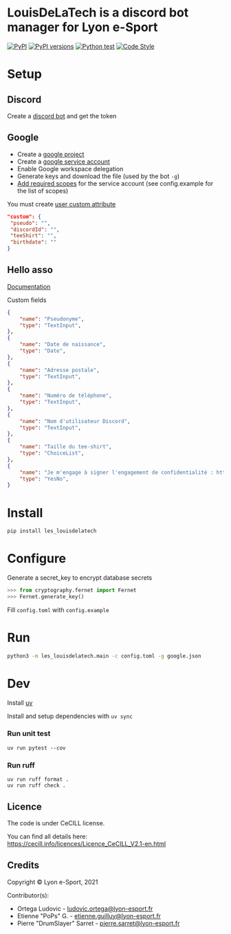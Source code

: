 # LouisDeLaTech is a discord bot manager for Lyon e-Sport

[![PyPI](https://img.shields.io/pypi/v/les-louisdelatech.svg)](https://pypi.python.org/pypi/les-louisdelatech)
[![PyPI versions](https://img.shields.io/pypi/pyversions/les-louisdelatech.svg)](https://pypi.python.org/pypi/les-louisdelatech)
[![Python test](https://github.com/lyon-esport/LouisDeLaTech/actions/workflows/test.yml/badge.svg)](https://github.com/lyon-esport/LouisDeLaTech/actions/workflows/test.yml)
[![Code Style](https://img.shields.io/badge/code%20style-ruff-000000.svg)](https://github.com/astral-sh/ruff)

# Setup

## Discord

Create a [discord bot](https://discord.com/developers/applications) and get the token

## Google

- Create a [google project](https://console.cloud.google.com/iam-admin)
- Create a [google service account](https://console.cloud.google.com/iam-admin/serviceaccounts)
- Enable Google workspace delegation
- Generate keys and download the file (used by the bot `-g`)
- [Add required scopes](https://admin.google.com/ac/owl/domainwidedelegation) for the service account (see config.example for the list of scopes)

You must create [user custom attribute](https://admin.google.com/ac/customschema?hl=fr)

```json
"custom": {
 "pseudo": "",
 "discordId": "",
 "teeShirt": "",
 "birthdate": ""
}
```

## Hello asso
[Documentation](https://centredaide.helloasso.com/s/article/api-comment-fonctionne-l-api-helloasso)

Custom fields
```json
{
    "name": "Pseudonyme",
    "type": "TextInput",
},
{
    "name": "Date de naissance",
    "type": "Date",
},
{
    "name": "Adresse postale",
    "type": "TextInput",
},
{
    "name": "Numéro de téléphone",
    "type": "TextInput",
},
{
    "name": "Nom d'utilisateur Discord",
    "type": "TextInput",
},
{
    "name": "Taille du tee-shirt",
    "type": "ChoiceList",
},
{
    "name": "Je m'engage à signer l'engagement de confidentialité : https://example.fr",
    "type": "YesNo",
}
```

# Install

```bash
pip install les_louisdelatech
```

# Configure

Generate a secret_key to encrypt database secrets

```python
>>> from cryptography.fernet import Fernet
>>> Fernet.generate_key()
```

Fill `config.toml` with `config.example`

# Run

```bash
python3 -m les_louisdelatech.main -c config.toml -g google.json
```

# Dev
Install [uv](https://docs.astral.sh/uv/getting-started/installation/)

Install and setup dependencies with `uv sync`

### Run unit test
```
uv run pytest --cov
```

### Run ruff
```
uv run ruff format . 
uv run ruff check .
```

## Licence

The code is under CeCILL license.

You can find all details here: <https://cecill.info/licences/Licence_CeCILL_V2.1-en.html>

## Credits

Copyright © Lyon e-Sport, 2021

Contributor(s):

- Ortega Ludovic - ludovic.ortega@lyon-esport.fr
- Etienne "PoPs" G. - etienne.guilluy@lyon-esport.fr
- Pierre "DrumSlayer" Sarret - pierre.sarret@lyon-esport.fr
